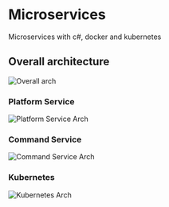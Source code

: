 # Microservices
Microservices with c#, docker and kubernetes

## Overall architecture
![Overall arch](https://user-images.githubusercontent.com/19376781/221758338-ada3b8dd-7ff1-4970-8012-971f51d7baa4.png)

### Platform Service
![Platform Service Arch](https://user-images.githubusercontent.com/19376781/221758341-5bc44dce-8cea-4cec-ae31-c8295d3dc719.png)

### Command Service
![Command Service Arch](https://user-images.githubusercontent.com/19376781/221758335-60770ded-7d10-4bdf-b00a-5b1139b96c96.png)

### Kubernetes
![Kubernetes Arch](https://user-images.githubusercontent.com/19376781/221758337-866a105d-2064-4795-ad2c-baed62edaa89.png)


